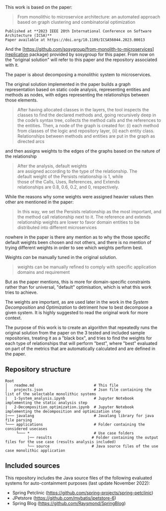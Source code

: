 
 This work is based on the paper:
 
 > From monolithic to microservice architecture: an automated approach based on graph clustering and combinatorial optimization	
 > 
	Published at **2023 IEEE 20th International Conference on Software Architecture (ICSA)**
	Paper available at https://doi.org/10.1109/ICSA56044.2023.00013

And the [https://github.com/sosygroup/from-monolith-to-microservices](replication package) provided by sosygroup for this paper. From now on the "original solution" will refer to this paper and the repository associated with it.

The paper is about decomposing a monolithic system to microservices. 

The original solution implemented in the paper builds a graph representation based on static code analysis, representing entities and methods as nodes, with edges representing the relationships between those elements.

>    After having allocated classes in the layers, the tool inspects
	the classes to find the declared methods and, going recursively
	deep in the code’s syntax tree, collects the method calls and the
	references to the entities. Then, a node of the graph is created
	for: (i) each method from classes of the logic and repository
	layer, (ii) each entity class. Relationships between methods
	and entities are put in the graph as directed arcs

and then assigns weights to the edges of the graphs based on the nature of the relationship

>After the analysis, default weights  
	are assigned according to the type of the relationship. The  
	default weight of the Persists relationship is 1, while  
	those of the Calls, Uses, References, and Extends  
	relationships are 0.8, 0.6, 0.2, and 0, respectively.

While the reasons why some weights were assigned heavier values then other are mentioned in the paper:

> In this way,
	we set the Persists relationship as the most important,
	and the method call relationship next to it. The reference
	and extends relationship weights are lower to favor domain
	entities to be distributed into different microservices

nowhere in the paper is there any mention as to why the those specific default weights been chosen and not others, and there is no mention of trying different weights in order to see which weights perform best.

Weights *can* be manually tuned in the original solution.

>weights can be manually refined to comply
	with specific application domains and requirement

But as the paper mentions, this is more for domain-specific constraints rather than for universal, "default" optimisation, which is what this work tries to achieve.  

The weights are important, as are used later in the work in the *System Decomposition* and *Optimization* to detriment how to best decompose a given system. It is highly suggested to read the original work for more context.

The purpose of this work is to create an algorithm that repeatedly runs the original solution from the paper on the 3 tested and included sample repositories, treating it as a "black box", and tries to find the weights  for each type of relationships that will perform "best", where "best" evaluated on part of the metrics that are automatically calculated and are defined in the paper. 
## Repository structure
```
Root
│   readme.md                           # This file
│   projects.json                       # Json file containing the list of the selectable monolithic systems
|   1-System_analysis.ipynb             # Jupyter Notebook implementing the static analysis step
|   2-Decomposition_optimization.ipynb  # Jupyter Notebook implementing the decomposition and optimization step
|─── javalang                           # Javalang library for java file parsing
└─── applications                       # Folder containing the considered usecases
     └─── *                             # Use case folders
          |── results                  # Folder containing the output files for the use case (results analysis included)
          └── source                   # Java source files of the use case monolithic application
```

## Included sources
This repository includes the Java source files of the following evaluated systems for auto-containment purposes (last update November 2022):
- Spring Petclinic (https://github.com/spring-projects/spring-petclinic)
- JPetstore (https://github.com/mybatis/jpetstore-6)
- Spring Blog (https://github.com/Raysmond/SpringBlog)
